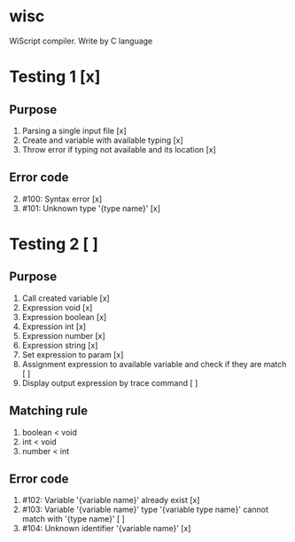 # wisc
WiScript compiler. Write by C language

# Testing 1 [x]
## Purpose
1. Parsing a single input file [x]
2. Create and variable with available typing [x]
3. Throw error if typing not available and its location [x]

## Error code
2. #100: Syntax error [x]
1. #101: Unknown type '{type name}' [x]

# Testing 2 [ ]
## Purpose
1. Call created variable [x]
2. Expression void [x]
3. Expression boolean [x]
4. Expression int [x]
5. Expression number [x]
6. Expression string [x]
7. Set expression to param [x]
8. Assignment expression to available variable and check if they are match [ ]
9. Display output expression by trace command [ ]

## Matching rule
1. boolean < void
2. int < void
3. number < int

## Error code
1. #102: Variable '{variable name}' already exist [x]
2. #103: Variable '{variable name}' type '{variable type name}' cannot match with '{type name}' [ ]
3. #104: Unknown identifier '{variable name}' [x]
